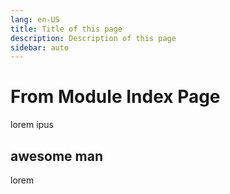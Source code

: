 ```yaml
---
lang: en-US
title: Title of this page
description: Description of this page
sidebar: auto
---
```


# From Module Index Page
lorem ipus

## awesome man
lorem

